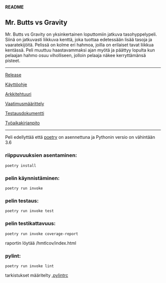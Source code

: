 #### README

## Mr. Butts vs Gravity

Mr. Butts vs Gravity on yksinkertainen loputtomiin jatkuva tasohyppelypeli. Siinä on jatkuvasti liikkuva kenttä, joka tuottaa edetessään lisää tasoja ja vaaratekijöitä. Pelissä on kolme eri hahmoa, joilla on erilaiset tavat liikkua kentässä. Peli muuttuu haastavammaksi ajan myötä ja päättyy lopulta kun pelaajan hahmo osuu viholliseen, jolloin pelaaja näkee kerryttämänsä pisteet.

--------------------------------------------------------------------------------------------------------------------

[Release](https://github.com/aejmmark/ot-harjoitustyo/releases/tag/viikko6)

[Käyttöohje](https://github.com/aejmmark/ot-harjoitustyo/tree/master/dokumentaatio/kaytto-ohje.md)

[Arkkitehtuuri](https://github.com/aejmmark/ot-harjoitustyo/tree/master/dokumentaatio/arkkitehtuuri.md)

[Vaatimusmäärittely](https://github.com/aejmmark/ot-harjoitustyo/blob/master/dokumentaatio/vaatimusmaarittely.md)

[Testausdokumentti](https://github.com/aejmmark/ot-harjoitustyo/blob/master/dokumentaatio/testaus.md)

[Työaikakirjanpito](https://github.com/aejmmark/ot-harjoitustyo/blob/master/dokumentaatio/tyoaika.md)

--------------------------------------------------------------------------------------------------------------------

Peli edellyttää että [poetry](https://python-poetry.org/docs/#installation) on asennettuna ja Pythonin versio on vähintään 3.6


### riippuvuuksien asentaminen:

    poetry install

### pelin käynnistäminen:

    poetry run invoke

### pelin testaus:

    poetry run invoke test

### pelin testikattavuus:

    poetry run invoke coverage-report

raportin löytää /hmtlcov/index.html

### pylint:

    poetry run invoke lint

tarkistukset määritelty [.pylintrc](https://github.com/aejmmark/ot-harjoitustyo/blob/master/.pylintrc)
